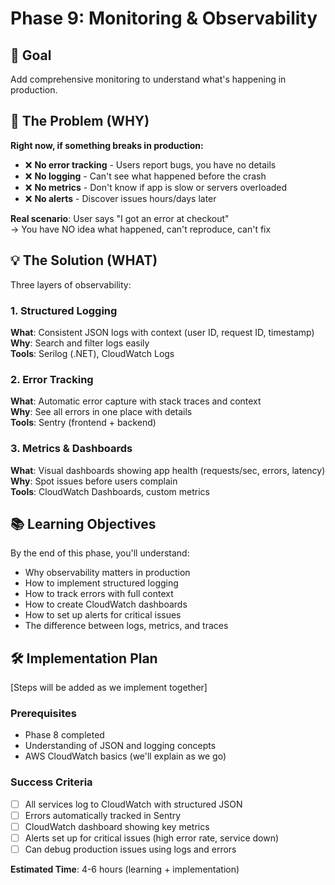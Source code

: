 # Phase 9: Monitoring & Observability

## 🎯 Goal
Add comprehensive monitoring to understand what's happening in production.

## 🤔 The Problem (WHY)

**Right now, if something breaks in production:**
- ❌ **No error tracking** - Users report bugs, you have no details
- ❌ **No logging** - Can't see what happened before the crash
- ❌ **No metrics** - Don't know if app is slow or servers overloaded
- ❌ **No alerts** - Discover issues hours/days later

**Real scenario**: User says "I got an error at checkout"  
→ You have NO idea what happened, can't reproduce, can't fix

## 💡 The Solution (WHAT)

Three layers of observability:

### 1. Structured Logging
**What**: Consistent JSON logs with context (user ID, request ID, timestamp)  
**Why**: Search and filter logs easily  
**Tools**: Serilog (.NET), CloudWatch Logs

### 2. Error Tracking
**What**: Automatic error capture with stack traces and context  
**Why**: See all errors in one place with details  
**Tools**: Sentry (frontend + backend)

### 3. Metrics & Dashboards
**What**: Visual dashboards showing app health (requests/sec, errors, latency)  
**Why**: Spot issues before users complain  
**Tools**: CloudWatch Dashboards, custom metrics

## 📚 Learning Objectives

By the end of this phase, you'll understand:
- Why observability matters in production
- How to implement structured logging
- How to track errors with full context
- How to create CloudWatch dashboards
- How to set up alerts for critical issues
- The difference between logs, metrics, and traces

## 🛠️ Implementation Plan

[Steps will be added as we implement together]

### Prerequisites
- Phase 8 completed
- Understanding of JSON and logging concepts
- AWS CloudWatch basics (we'll explain as we go)

### Success Criteria
- [ ] All services log to CloudWatch with structured JSON
- [ ] Errors automatically tracked in Sentry
- [ ] CloudWatch dashboard showing key metrics
- [ ] Alerts set up for critical issues (high error rate, service down)
- [ ] Can debug production issues using logs and errors

**Estimated Time**: 4-6 hours (learning + implementation)







